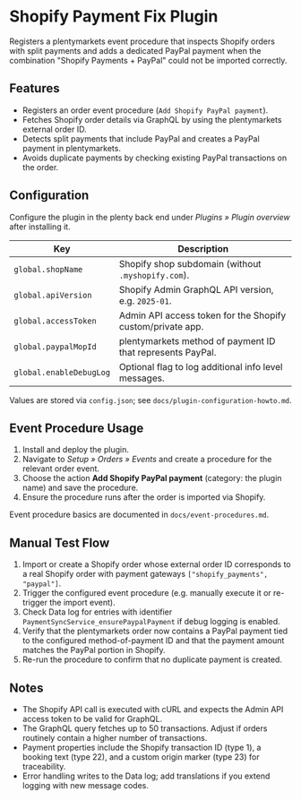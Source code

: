 # Shopify Payment Fix Plugin

Registers a plentymarkets event procedure that inspects Shopify orders with split payments and adds a dedicated PayPal payment when the combination "Shopify Payments + PayPal" could not be imported correctly.

## Features

- Registers an order event procedure (`Add Shopify PayPal payment`).
- Fetches Shopify order details via GraphQL by using the plentymarkets external order ID.
- Detects split payments that include PayPal and creates a PayPal payment in plentymarkets.
- Avoids duplicate payments by checking existing PayPal transactions on the order.

## Configuration

Configure the plugin in the plenty back end under *Plugins » Plugin overview* after installing it.

| Key | Description |
| --- | --- |
| `global.shopName` | Shopify shop subdomain (without `.myshopify.com`). |
| `global.apiVersion` | Shopify Admin GraphQL API version, e.g. `2025-01`. |
| `global.accessToken` | Admin API access token for the Shopify custom/private app. |
| `global.paypalMopId` | plentymarkets method of payment ID that represents PayPal. |
| `global.enableDebugLog` | Optional flag to log additional info level messages. |

Values are stored via `config.json`; see `docs/plugin-configuration-howto.md`.

## Event Procedure Usage

1. Install and deploy the plugin.
2. Navigate to *Setup » Orders » Events* and create a procedure for the relevant order event.
3. Choose the action **Add Shopify PayPal payment** (category: the plugin name) and save the procedure.
4. Ensure the procedure runs after the order is imported via Shopify.

Event procedure basics are documented in `docs/event-procedures.md`.

## Manual Test Flow

1. Import or create a Shopify order whose external order ID corresponds to a real Shopify order with payment gateways `["shopify_payments", "paypal"]`.
2. Trigger the configured event procedure (e.g. manually execute it or re-trigger the import event).
3. Check Data log for entries with identifier `PaymentSyncService_ensurePaypalPayment` if debug logging is enabled.
4. Verify that the plentymarkets order now contains a PayPal payment tied to the configured method-of-payment ID and that the payment amount matches the PayPal portion in Shopify.
5. Re-run the procedure to confirm that no duplicate payment is created.

## Notes

- The Shopify API call is executed with cURL and expects the Admin API access token to be valid for GraphQL.
- The GraphQL query fetches up to 50 transactions. Adjust if orders routinely contain a higher number of transactions.
- Payment properties include the Shopify transaction ID (type 1), a booking text (type 22), and a custom origin marker (type 23) for traceability.
- Error handling writes to the Data log; add translations if you extend logging with new message codes.

